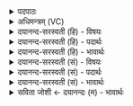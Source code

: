 <details><summary>पदपाठः</summary>

अ॒मु॒त्र॒भूया॒दित्य॑मुत्र॒ऽभूया॑त्। अध॑। यत्। य॒मस्य॑। बृह॑स्पते। अ॒भिश॑स्ते॒रित्य॒भिऽश॑स्तेः। अमु॑ञ्चः। प्रति॑। औ॒ह॒ता॒म्। अ॒श्विना॑। मृ॒त्युम्। अ॒स्मा॒त्। दे॒वाना॑म्। अ॒ग्ने॒। भि॒षजा॑। शची॑भिः। ९।
</details>

<details><summary>अधिमन्त्रम् (VC)</summary>

- अश्व्यादयो देवताः
- प्रजापतिर्ऋषिः
- त्रिष्टुप्
- धैवतः
</details>

<details><summary>दयानन्द-सरस्वती (हि) - विषयः</summary>

अब अध्यापक और उपदेशकों को क्या करना चाहिये, इस विषय को कहा है।
</details>

<details><summary>दयानन्द-सरस्वती (हि) - पदार्थः</summary>

पदार्थान्वयभाषाः -  हे (बृहस्पते) बड़ों के रक्षक विद्वन् ! आप (अमुत्रभूयात्) परजन्म में होनेवाले (अभिशस्तेः) सब प्रकार के अपराध से (अमुञ्चः) छूटिये। (अध) इस के अनन्तर (यत्) जो (यमस्य) धर्मात्मा नियमकर्त्ता जन की शिक्षा में रहे, उस के (मृत्युम्) मृत्यु को छुड़ाइये। हे (अग्ने) उत्तम वैद्य ! आप जैसे (अश्विना) अध्यापक और उपदेशक (शचीभिः) कर्म वा बुद्धियों से (भिषजा) रोगनिवारक पदार्थों को (प्रति, औहताम्) विशेष तर्क से सिद्ध करें, वैसे (अस्मात्) इससे (देवानाम्) विद्वानों के आरोग्य को सिद्ध कीजिये ॥९ ॥
</details>

<details><summary>दयानन्द-सरस्वती (हि) - भावार्थः</summary>

भावार्थभाषाः -  इस मन्त्र में वाचकलुप्तोपमालङ्कार है। वे ही श्रेष्ठ अध्यापक और उपदेशक हैं, जो इस लोक और परलोक में सुख होने के लिये सब को अच्छी शिक्षा करें, जिससे ब्रह्मचर्यादि कर्मों का सेवन कर मनुष्य अल्पावस्था में मृत्यु और आनन्द की हानि को न प्राप्त होवें ॥९ ॥
</details>

<details><summary>दयानन्द-सरस्वती (सं) - विषयः</summary>

अथाध्यापकोपदेशकैः किं कार्यमित्याह ॥
</details>

<details><summary>दयानन्द-सरस्वती (सं) - पदार्थः</summary>

पदार्थान्वयभाषाः -  हे बृहस्पते ! त्वममुत्रभूयादभिशस्तेरेनममुञ्चः। अध यद्यो यमस्य शासने तिष्ठेत् तस्य मृत्युममुञ्चः। हे अग्ने ! त्वं यथाऽश्विना शचीभिर्भिषजा प्रत्यौहतां तथाऽस्माद् देवानामारोग्यं सम्पादय ॥९ ॥
</details>

<details><summary>दयानन्द-सरस्वती (सं) - भावार्थः</summary>

भावार्थभाषाः -  अत्र वाचकलुप्तोपमालङ्कारः। त एव श्रेष्ठा अध्यापकोपदेशका येऽत्र परत्र च सुखाय सर्वान् सुशिक्षयेयुः, येन ब्रह्मचर्यादीनि कर्माणि सेवयित्वा मनुष्या अल्पमृत्युमानन्दहानिं च नाप्नुयुः ॥९ ॥
</details>

<details><summary>सविता जोशी ← दयानन्दः (म) - भावार्थः</summary>

भावार्थभाषाः -  या मंत्रात वाचकलुप्तोपमालंकार आहे. श्रेष्ठ अध्यापक व उपदेशक यांनी इहलोक व परलोक यांचे सुख प्राप्त व्हावे यासाठी सर्वांना चांगले शिक्षण द्यावे. ज्यामुळे ब्रह्मचर्याचे पालन होऊन अल्पावस्थेत मृत्यू येणार नाही व आनंदाचा नाश होणार नाही.
</details>